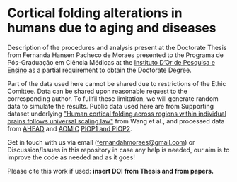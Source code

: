 # Cortical folding alterations in humans due to aging and diseases
Description of the procedures and analysis present at the Doctorate Thesis from Fernanda Hansen Pacheco de Moraes presented to the Programa de Pós-Graduação em Ciência Médicas at the [Instituto D’Or de Pesquisa e Ensino](https://idor.org/) as a partial requirement to obtain the Doctorate Degree.

Part of the data used here cannot be shared due to restrictions of the Ethic Comittee. Data can be shared upon reasonable request to the corresponding author. To fullfil these limitation, we will generate random data to simulate the results. Public data used here are from Supporting dataset underlying ["Human cortical folding across regions within individual brains follows universal scaling law"](https://www.nature.com/articles/s42003-019-0421-7/) from Wang et al., and processed data from [AHEAD](https://www.sciencedirect.com/science/article/pii/S1053811920306868) and [AOMIC](https://www.nature.com/articles/s41597-021-00870-6) [PIOP1 and PIOP2](https://nilab-uva.github.io/AOMIC.github.io/).

Get in touch with us via email (fernandahmoraes@gmail.com) or Discussion/Issues in this repository in case any help is needed, our aim is to improve the code as needed and as it goes!

Please cite this work if used: **insert DOI from Thesis and from papers.**
